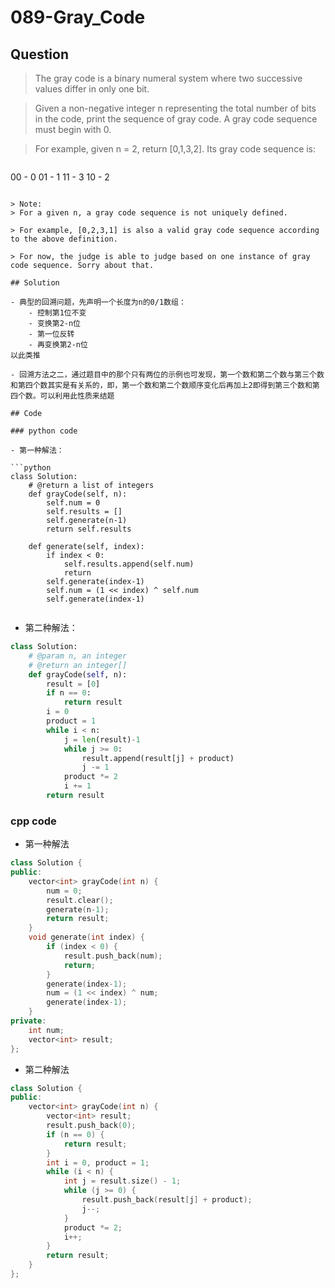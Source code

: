 # 089-Gray_Code

## Question
> The gray code is a binary numeral system where two successive values differ in only one bit.

> Given a non-negative integer n representing the total number of bits in the code, print the sequence of gray code. A gray code sequence must begin with 0.

> For example, given n = 2, return [0,1,3,2]. Its gray code sequence is:

>```
00 - 0
01 - 1
11 - 3
10 - 2
```

> Note:
> For a given n, a gray code sequence is not uniquely defined.

> For example, [0,2,3,1] is also a valid gray code sequence according to the above definition.

> For now, the judge is able to judge based on one instance of gray code sequence. Sorry about that.

## Solution

- 典型的回溯问题，先声明一个长度为n的0/1数组：
	- 控制第1位不变
	- 变换第2-n位
	- 第一位反转
	- 再变换第2-n位
以此类推

- 回溯方法之二，通过题目中的那个只有两位的示例也可发现，第一个数和第二个数与第三个数和第四个数其实是有关系的，即，第一个数和第二个数顺序变化后再加上2即得到第三个数和第四个数。可以利用此性质来结题

## Code

### python code

- 第一种解法：

```python
class Solution:
    # @return a list of integers
	def grayCode(self, n):
		self.num = 0
		self.results = []
		self.generate(n-1)
		return self.results
	
	def generate(self, index):
		if index < 0:
			self.results.append(self.num)
			return
		self.generate(index-1)
		self.num = (1 << index) ^ self.num
		self.generate(index-1)
	
```

- 第二种解法：

```python
class Solution:
    # @param n, an integer
    # @return an integer[]
    def grayCode(self, n):
        result = [0]
        if n == 0:
            return result
        i = 0
        product = 1
        while i < n:
            j = len(result)-1
            while j >= 0:
                result.append(result[j] + product)
                j -= 1
            product *= 2
            i += 1
        return result
```

### cpp code

- 第一种解法

```cpp
class Solution {
public:
    vector<int> grayCode(int n) {
        num = 0;
        result.clear();
        generate(n-1);
        return result;
    }
    void generate(int index) {
        if (index < 0) {
            result.push_back(num);
            return;
        }
        generate(index-1);
        num = (1 << index) ^ num;
        generate(index-1);
    }
private:
    int num;
    vector<int> result;
};
```

- 第二种解法

```cpp
class Solution {
public:
    vector<int> grayCode(int n) {
        vector<int> result;
        result.push_back(0);
        if (n == 0) {
            return result;
        }
        int i = 0, product = 1;
        while (i < n) {
            int j = result.size() - 1;
            while (j >= 0) {
                result.push_back(result[j] + product);
                j--;
            }
            product *= 2;
            i++;
        }
        return result;
    }
};
```



